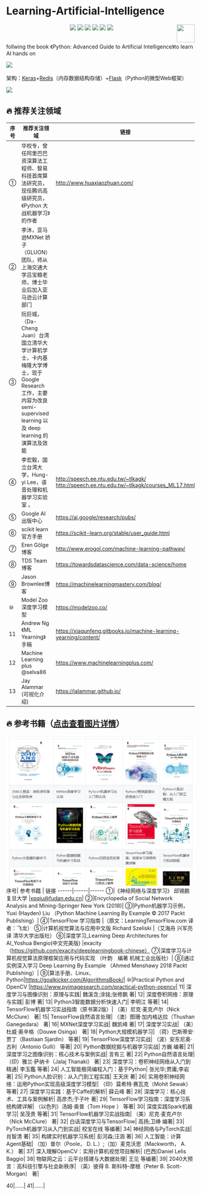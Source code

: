 # Learning-Artificial-Intelligence
<p align="center">
    <a href="https://github.com/elegantcoin/learning-Artificial-Intelligence"><img src="https://img.shields.io/badge/status-updating-brightgreen.svg"></a>
    <a href="https://github.com/python/cpython"><img src="https://img.shields.io/badge/Python-3.7-FF1493.svg"></a>
    <a href="https://github.com/elegantcoin/learning-Artificial-Intelligence"><img src="https://img.shields.io/badge/platform-Windows%7CLinux%7CmacOS-660066.svg"></a>
    <a href="https://opensource.org/licenses/mit-license.php"><img src="https://badges.frapsoft.com/os/mit/mit.svg"></a>
    <a href="https://github.com/elegantcoin/learning-Artificial-Intelligence/stargazers"><img src="https://img.shields.io/github/stars/elegantcoin/learning-Artificial-Intelligence.svg?logo=github"></a>
    <a href="https://github.com/elegantcoin/learning-Artificial-Intelligence/network/members"><img src="https://img.shields.io/github/forks/elegantcoin/learning-Artificial-Intelligence.svg?color=blue&logo=github"></a>
    <a href="https://www.python.org/"><img src="https://upload.wikimedia.org/wikipedia/commons/c/c3/Python-logo-notext.svg" align="right" height="48" width="48" ></a>
</p>
<br />
follwing the book 《Python: Advanced Guide to Artificial Intelligence》to learn AI hands on

  
![](https://www.pyimagesearch.com/wp-content/uploads/2018/01/keras_api_header.png)

架构：[Keras](https://blog.keras.io/building-a-simple-keras-deep-learning-rest-api.html)+[Redis](https://redis.io/topics/introduction)（内存数据结构存储）+[Flask](https://palletsprojects.com/p/flask/)（Python的微型Web框架）

![](http://dlib.net/ml_guide.svg)
  
## :fire: 推荐关注领域
序号| 推荐关注领域 | 链接
------|------|------
①|华校专，曾任阿里巴巴资深算法工程师、智易科技首席算法研究员，现任腾讯高级研究员，《Python 大战机器学习》的作者 |http://www.huaxiaozhuan.com/  
②|李沐，亚马逊MXNet 娇子（GLUON）团队，师从上海交通大学吕宝粮老师，博⼠毕业后加⼊亚⻢逊云计算部⻔|
③|阮巨城，（Da-Cheng Juan）台湾国立清华大学计算机学士，卡内基梅隆大学博士，现于 Google Research 工作，主要内容为改良 semi-supervised learning 以及 deep learning 的演算法及效能|
④|李宏毅，国立台湾大学，Hung-yi Lee，语音处理和机器学习实验室 。 |http://speech.ee.ntu.edu.tw/~tlkagk/  http://speech.ee.ntu.edu.tw/~tlkagk/courses_ML17.html
⑤|Google AI 出版中心 |https://ai.google/research/pubs/
⑥|scikit learn 官方手册 |https://scikit-learn.org/stable/user_guide.html
⑦|Eren Gölge 博客 |http://www.erogol.com/machine-learning-pathway/
⑧|TDS Team 博客 |https://towardsdatascience.com/data-science/home
⑨|Jason Brownlee博客|https://machinelearningmastery.com/blog/
⑩|Model Zoo深度学习模型|https://modelzoo.co/
11|Andrew Ng 《ML Yearning》手稿|https://xiaqunfeng.gitbooks.io/machine-learning-yearning/content/
12|Machine Learning plus @selva86|https://www.machinelearningplus.com/
13|Jay Alammar (可视化介绍) |https://jalammar.github.io/

## :fire: 参考书籍（[点击查看图片详情](https://github.com/elegantcoin/Learning-Artificial-Intelligence/blob/master/books/0README.md)）
![](https://github.com/elegantcoin/Learning-Artificial-Intelligence/blob/master/books/screenshot_01.png)
序号| 参考书籍 | 链接
------|------|------
①|《神经网络与深度学习》  邱锡鹏  复旦大学 |xpqiu@fudan.edu.cn|
②|Encyclopedia of Social Network Analysis and Mining-Springer New York (2018)|
③|Python机器学习示例，Yuxi (Hayden) Liu （Python Machine Learning By Example © 2017 Packt Publishing）|
④|TensorFlow 学习指南  |（原文：LearningTensorFlow.com 译者：飞龙）
⑤|计算机视觉算法与应用中文版 Richard Szeliski |（艾海舟 兴军亮 译 清华大学出版社）
⑥|深度学习_Learning Deep Architectures for AI_Yoshua Bengio(中文完美版)  |exacity（https://github.com/exacity/deeplearningbook-chinese）
⑦|深度学习与计算机视觉算法原理框架应用与代码实现 （叶韵　编著 机械工业出版社）|
⑧|通过实例深入学习 Deep Learning By Example  （Ahmed Menshawy 2018 Packt Publishing）|
⑨|算法手册、Linux、Python|https://goalkicker.com/AlgorithmsBook/|
⑩|Practical Python and OpenCV |https://www.pyimagesearch.com/practical-python-opencv|
11|	深度学习与图像识别：原理与实践|	魏溪含;涂铭;张修鹏 著|
12|	深度卷积网络：原理与实践|	彭博 著|
13|	Python3智能数据分析快速入门|	李明江 等著|
14|	TensorFlow机器学习实战指南（原书第2版）|	（美）尼克·麦克卢尔（Nick McClure） 著|
15|	TensorFlow自然语言处理|	（澳）图珊·加内格达拉（Thushan Ganegedara） 著|
16|	MXNet深度学习实战|	魏凯峰 著|
17|	深度学习实战|	（美）杜威·奥辛格（Douwe Osinga） 著|
18|	Python大规模机器学习|	（荷）巴斯蒂安·贾丁（Bastiaan Sjardin） 等著|
19|	TensorFlow深度学习实战|	（波）安东尼奥·古利（Antonio Gulli） 等著|
20|	Python数据挖掘与机器学习实战|	方巍 编著|
21|	深度学习之图像识别：核心技术与案例实战|	言有三 著|
22|	Python自然语言处理|	（印）雅兰·萨纳卡（Jalaj Thanaki） 著|
23|	深度学习：卷积神经网络从入门到精通|	李玉鑑 等著|
24|	人工智能极简编程入门：基于Python|	张光华;贾庸;李岩 著|
25|	Python人脸识别：从入门到工程实践|	王天庆 著|
26|	实用卷积神经网络：运用Python实现高级深度学习模型|	（印）莫希特·赛瓦克（Mohit Sewak） 等著|
27|	深度学习实践：基于Caffe的解析|	薛云峰 著|
28|	深度学习：核心技术、工具与案例解析|	高彦杰;于子叶 著|
29|	TensorFlow学习指南：深度学习系统构建详解|	（以色列）汤姆·奥普（Tom Hope ） 等著|
30|	深度实践Spark机器学习|	吴茂贵 等著|
31|	TensorFlow机器学习实战指南|	（美）尼克·麦克卢尔（Nick McClure） 著|
32|	白话深度学习与TensorFlow|	高扬;卫峥 编著|
33|	PyTorch机器学习从入门到实战|	校宝在线 等编著|
34|	神经网络与PyTorch实战|	肖智清 著|
35|	构建实时机器学习系统|	彭河森;汪涵 著|
36|	人工智能：计算Agent基础|	（加）普尔（Poole， D. L.）;（加）麦克沃思（Mackworth， A. K.） 著|
37|	深入理解OpenCV：实用计算机视觉项目解析|	(巴西)Daniel Lelis Baggio|
38|	物联网之云：云平台搭建与大数据处理|	王见 等编著|
39|	2040大预言：高科技引擎与社会新秩序|	（英）彼得 B. 斯科特–摩根（Peter B. Scott-Morgan） 著|


40|……|
41|……|
